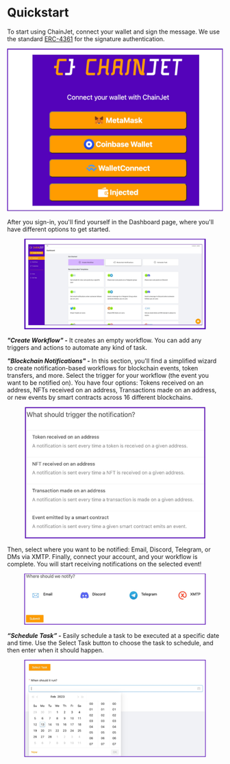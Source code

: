 # Quickstart

To start using ChainJet, connect your wallet and sign the message. We use the standard [ERC-4361](https://eips.ethereum.org/EIPS/eip-4361) for the signature authentication.

![](.gitbook/assets/capturawallet.jpg)

After you sign-in, you'll find yourself in the Dashboard page, where you'll have different options to get started.

<figure><img src=".gitbook/assets/dashboard.jpg" alt=""><figcaption></figcaption></figure>

_**"Create Workflow" -**_ It creates an empty workflow. You can add any triggers and actions to automate any kind of task.

_**"Blockchain Notifications" -**_ In this section, you'll find a simplified wizard to create notification-based workflows for blockchain events, token transfers, and more. Select the trigger for your workflow (the event you want to be notified on). You have four options: Tokens received on an address, NFTs received on an address, Transactions made on an address, or new events by smart contracts across 16 different blockchains.

<figure><img src=".gitbook/assets/Screen Shot 2023-02-07 at 19.16.50.jpeg" alt=""><figcaption></figcaption></figure>

Then, select where you want to be notified: Email, Discord, Telegram, or DMs via XMTP. Finally, connect your account, and your workflow is complete. You will start receiving notifications on the selected event!

<figure><img src=".gitbook/assets/notificaciones2.jpg" alt=""><figcaption></figcaption></figure>

_**“Schedule Task” -**_ Easily schedule a task to be executed at a specific date and time. Use the Select Task button to choose the task to schedule, and then enter when it should happen.

<figure><img src=".gitbook/assets/schedule.jpg" alt=""><figcaption></figcaption></figure>
